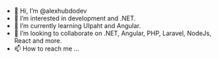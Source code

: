 - 👋 Hi, I’m @alexhubdodev
- 👀 I’m interested in development and .NET.
- 🌱 I’m currently learning UIpaht and Angular.
- 💞️ I’m looking to collaborate on .NET, Angular, PHP, Laravel, NodeJs, React and more.
- 📫 How to reach me ...

<!---
alexhubdodev/alexhubdodev is a ✨ special ✨ repository because its `README.md` (this file) appears on your GitHub profile.
You can click the Preview link to take a look at your changes.
--->
